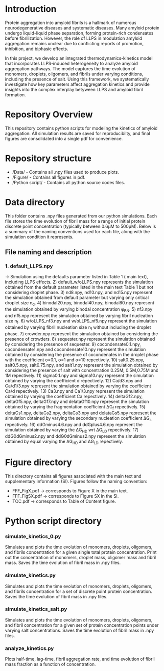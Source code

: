 # Introduction
Protein aggregation into amyloid fibrils is a hallmark of numerous neurodegenerative diseases and systematic diseases. Many amyloid protein undergo liquid-liquid phase separation, forming protein-rich condensates before fibrilization. However, the role of LLPS in modulation amyloid aggregation remains unclear due to conflicting reports of promotion, inhibition, and biphasic effects.

In this project, we develop an integrated thermodynamics-kinetics model that incorporates LLPS-induced heterogeneity to analyze amyloid aggregation pathways. The model captures the time evolution of monomers, droplets, oligomers, and fibrils under varying conditions, including the presence of salt. Using this framework, we systematically investigate how key parameters affect aggregation kinetics and provide insights into the complex interplay betyween LLPS and amyloid fibril formation.

# Repository Overview  
This repository contains python scripts for modeling the kinetics of amyloid aggregation. All simulation results are saved for reproducibilty, and final figures are consolidated into a single pdf for convenience.

# Repository structure  
* /Data/ - Contains all .npy files used to produce plots.
* /Figure/ - Contains all figures in pdf.
* /Python script/ - Contains all python source codes files.
# Data directory  
This folder contains .npy files generated from our python simulations. Each file stores the time evolution of fibril mass for a range of initial protein discrete point concentration (typically between 0.6µM to 500µM). Below is a summary of the naming conventions used for each file, along with the simulation condition it represents.
## File naming and description  
### 1. default_LLPS.npy
→  Simulation using the defaults parameter listed in Table 1 ( main text), including LLPS effects.
2) default_w/oLLPS.npy represents the simulation obtained from the default parameter listed in the main text Table 1 but not considering droplet phase.
3) nd8.npy, nd10.npy, and nd15.npy represent the simulation obtained from default parameter but varying only critical droplet size n<sub>d</sub>.
4) binodal20.npy, binodal40.npy, binodal80.npy represent the simulation obtained by varying binodal concentration φ<sub>BN</sub>.
5) nf3.npy and nf5.npy represent the simulation obtained by varying fibril nucleation size n<sub>f</sub>.
6) w/oLLPS_nf3.npy and w/oLLPS_nf5.npy represent the simulation obtained by varying fibril nucleation size n<sub>f</sub> without including the droplet phase.
7) crowder.npy represent the simulation obtained by considering the presence of crowders.
8) sequester.npy represent the simulation obtained by considering the presence of sequester.
9) cocondensate0.1.npy, cocondensate1.npy and cocondensate10.npy represent the simulation obtained by considering the presence of cocondenates in the droplet phase with the coefficient σ=0.1, σ=1 and σ=10 repectively.
10) salt0.25.npy, salt0.5.npy, salt0.75.npy, and salt1.npy represent the simulation obtained by considering the presence of salt with concentration 0.25M, 0.5M,0.75M and 1M repectively.
11) sigma0.1.npy and sigma10.npy represent the simulation obtained by varying the coefficient σ repectively.
12) Ca/d3.npy and Ca/d1/3.npy represent the simulation obtained by varying the coefficient Ca/d repectively.
13) Ca3.npy and Ca1/3.npy represent the simulation obtained by varying the coefficient Ca repectively.
14) deltaGf2.npy, deltaGf5.npy, deltaGf7.npy and delataGf10.npy represent the simulation obtained by varying the fragmentation coefficient ΔG<sub>f</sub> repectively.
15) deltaGs1.npy, deltaGs2.npy, deltaGs3.npy and delataGs5.npy represent the simulation obtained by varying the secondary nucleation coefficient ΔG<sub>s</sub> repectively.
16) ddGminus4.6.npy and ddGplus4.6.npy represent the simulation obtained by varying the  ΔG<sub>HD</sub> wrt ΔG<sub>LD</sub> repectively.
17) ddG0dGminus2.npy and ddG0dGminus2.npy represent the simulation obtained by equal varying the  ΔG<sub>HD</sub> and ΔG<sub>LD</sub> repectively.
    
# Figure directory
This directory contains all figures associated with the main text and supplementary information (SI). Figures follow the naming convention:  
* FFF_FigX.pdf → corresponds to Figure X in the main text.
* FFF_FigSX.pdf → corresponds to Figure SX in  the SI.
* TOC.pdf → corresponds to Table of Content figure.
# Python script directory  
### simulate_kinetics_0.py  
Simulates and plots the time evolution of monomers, droplets, oligomers, and fibrils concentration for a given single total protein concentration. Print out the concentration of monomers, droplet mass, oligomer mass and fibril mass. Saves the time evolution of fibril mass in .npy files.
### simulate_kinetics.py  
Simulates and plots the time evolution of monomers, droplets, oligomers, and fibrils concentration for a set of discrete point protein concentration. Saves the time evolution of fibril mass in .npy files.
### simulate_kinetics_salt.py  
Simulates and plots the time evolution of monomers, droplets, oligomers, and fibril concentration for a given set of protein concentration points under varying salt concentrations. Saves the time evolution of fibril mass in .npy files.
### analyze_kinetics.py  
Plots half-time, lag-time, fibril aggregation rate, and time evolution of fibril mass fraction as a function of concentration.

